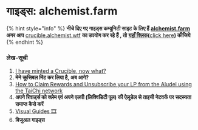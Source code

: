 # गाइड्स: alchemist.farm

{% hint style="info" %}
**नीचे दिए गए गाइड्स कम्युनिटी साइट के लिए हैं**  [**alchemist.farm**](https://alchemist.farm/)  
**अगर आप** [crucible.alchemist.wtf](https://crucible.alchemist.wtf/) **का उपयोग कर रहे हैं , तो** [**यहाँ क्लिक**](https://crucible.alchemist.wtf/)**\(**[click here](../guides-crucible.alchemist.wtf/)**\) कीजिये** 
{% endhint %}

### **लेख-सूची**

1. [I have minted a Crucible, now what?](i-minted-a-crucible-now-what.md)
2. **मेने क्रूसिबल मिंट कर लिया है, अब आगे?**
3. [How to Claim Rewards and Unsubscribe your LP from the Aludel using the TaiChi network](how-to-claim-rewards-and-unsubscribe-your-lp-from-the-aludel-using-the-taichi-network.md)
4. **अपने रिवार्ड्स को क्लेम एवं अपने एलपी \(लिक्विडिटी पूल\) की ऐलूडेल से ताइची नेटवर्क पर सदस्यता समाप्त कैसे करें**
5. [Visual Guides 🎞](visual-guides.md)
6. **विजुअल गाइड्स**


